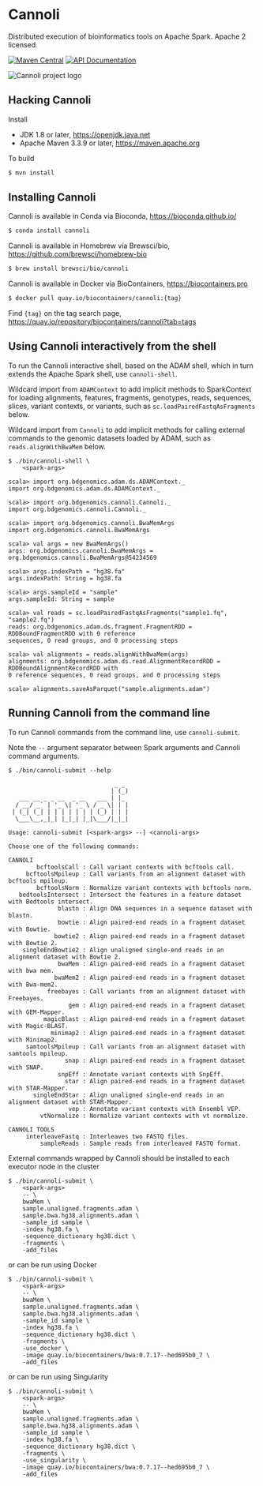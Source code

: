 # Cannoli
Distributed execution of bioinformatics tools on Apache Spark. Apache 2 licensed.

[![Maven Central](https://img.shields.io/maven-central/v/org.bdgenomics.cannoli/cannoli-parent-spark3_2.12.svg?maxAge=600)](http://search.maven.org/#search%7Cga%7C1%7Corg.bdgenomics.cannoli)
[![API Documentation](http://javadoc.io/badge/org.bdgenomics.cannoli/cannoli-cli-spark3_2.12.svg?color=brightgreen&label=scaladoc)](http://javadoc.io/doc/org.bdgenomics.cannoli/cannoli-core-spark3_2.12)

![Cannoli project logo](https://github.com/heuermh/cannoli/raw/master/images/cannoli-shells.jpg)


## Hacking Cannoli

Install

 * JDK 1.8 or later, https://openjdk.java.net
 * Apache Maven 3.3.9 or later, https://maven.apache.org

To build

```bash
$ mvn install
```

## Installing Cannoli

Cannoli is available in Conda via Bioconda, https://bioconda.github.io/

```bash
$ conda install cannoli
```

Cannoli is available in Homebrew via Brewsci/bio, https://github.com/brewsci/homebrew-bio

```bash
$ brew install brewsci/bio/cannoli
```

Cannoli is available in Docker via BioContainers, https://biocontainers.pro

```bash
$ docker pull quay.io/biocontainers/cannoli:{tag}
```

Find `{tag}` on the tag search page, https://quay.io/repository/biocontainers/cannoli?tab=tags


## Using Cannoli interactively from the shell

To run the Cannoli interactive shell, based on the ADAM shell, which in turn extends the
Apache Spark shell, use `cannoli-shell`.

Wildcard import from `ADAMContext` to add implicit methods to SparkContext for loading
alignments, features, fragments, genotypes, reads, sequences, slices, variant contexts,
or variants, such as `sc.loadPairedFastqAsFragments` below.

Wildcard import from `Cannoli` to add implicit methods for calling external commands to the
genomic datasets loaded by ADAM, such as `reads.alignWithBwaMem` below.

```
$ ./bin/cannoli-shell \
    <spark-args>

scala> import org.bdgenomics.adam.ds.ADAMContext._
import org.bdgenomics.adam.ds.ADAMContext._

scala> import org.bdgenomics.cannoli.Cannoli._
import org.bdgenomics.cannoli.Cannoli._

scala> import org.bdgenomics.cannoli.BwaMemArgs
import org.bdgenomics.cannoli.BwaMemArgs

scala> val args = new BwaMemArgs()
args: org.bdgenomics.cannoli.BwaMemArgs = org.bdgenomics.cannoli.BwaMemArgs@54234569

scala> args.indexPath = "hg38.fa"
args.indexPath: String = hg38.fa

scala> args.sampleId = "sample"
args.sampleId: String = sample

scala> val reads = sc.loadPairedFastqAsFragments("sample1.fq", "sample2.fq")
reads: org.bdgenomics.adam.ds.fragment.FragmentRDD = RDDBoundFragmentRDD with 0 reference
sequences, 0 read groups, and 0 processing steps

scala> val alignments = reads.alignWithBwaMem(args)
alignments: org.bdgenomics.adam.ds.read.AlignmentRecordRDD = RDDBoundAlignmentRecordRDD with
0 reference sequences, 0 read groups, and 0 processing steps

scala> alignments.saveAsParquet("sample.alignments.adam")
```


## Running Cannoli from the command line

To run Cannoli commands from the command line, use `cannoli-submit`.

Note the ```--``` argument separator between Spark arguments and Cannoli command arguments.

```
$ ./bin/cannoli-submit --help

                              _ _ 
                             | (_)
   ___ __ _ _ __  _ __   ___ | |_ 
  / __/ _` | '_ \| '_ \ / _ \| | |
 | (_| (_| | | | | | | | (_) | | |
  \___\__,_|_| |_|_| |_|\___/|_|_|

Usage: cannoli-submit [<spark-args> --] <cannoli-args>

Choose one of the following commands:

CANNOLI
        bcftoolsCall : Call variant contexts with bcftools call.
     bcftoolsMpileup : Call variants from an alignment dataset with bcftools mpileup.
        bcftoolsNorm : Normalize variant contexts with bcftools norm.
   bedtoolsIntersect : Intersect the features in a feature dataset with Bedtools intersect.
              blastn : Align DNA sequences in a sequence dataset with blastn.
              bowtie : Align paired-end reads in a fragment dataset with Bowtie.
             bowtie2 : Align paired-end reads in a fragment dataset with Bowtie 2.
    singleEndBowtie2 : Align unaligned single-end reads in an alignment dataset with Bowtie 2.
              bwaMem : Align paired-end reads in a fragment dataset with bwa mem.
             bwaMem2 : Align paired-end reads in a fragment dataset with Bwa-mem2.
           freebayes : Call variants from an alignment dataset with Freebayes.
                 gem : Align paired-end reads in a fragment dataset with GEM-Mapper.
          magicBlast : Align paired-end reads in a fragment dataset with Magic-BLAST.
            minimap2 : Align paired-end reads in a fragment dataset with Minimap2.
     samtoolsMpileup : Call variants from an alignment dataset with samtools mpileup.
                snap : Align paired-end reads in a fragment dataset with SNAP.
              snpEff : Annotate variant contexts with SnpEff.
                star : Align paired-end reads in a fragment dataset with STAR-Mapper.
       singleEndStar : Align unaligned single-end reads in an alignment dataset with STAR-Mapper.
                 vep : Annotate variant contexts with Ensembl VEP.
         vtNormalize : Normalize variant contexts with vt normalize.

CANNOLI TOOLS
     interleaveFastq : Interleaves two FASTQ files.
         sampleReads : Sample reads from interleaved FASTQ format.
```


External commands wrapped by Cannoli should be installed to each executor node in the cluster

```
$ ./bin/cannoli-submit \
    <spark-args>
    -- \
    bwaMem \
    sample.unaligned.fragments.adam \
    sample.bwa.hg38.alignments.adam \
    -sample_id sample \
    -index hg38.fa \
    -sequence_dictionary hg38.dict \
    -fragments \
    -add_files
```

or can be run using Docker

```
$ ./bin/cannoli-submit \
    <spark-args>
    -- \
    bwaMem \
    sample.unaligned.fragments.adam \
    sample.bwa.hg38.alignments.adam \
    -sample_id sample \
    -index hg38.fa \
    -sequence_dictionary hg38.dict \
    -fragments \
    -use_docker \
    -image quay.io/biocontainers/bwa:0.7.17--hed695b0_7 \
    -add_files
```

or can be run using Singularity

```
$ ./bin/cannoli-submit \
    <spark-args>
    -- \
    bwaMem \
    sample.unaligned.fragments.adam \
    sample.bwa.hg38.alignments.adam \
    -sample_id sample \
    -index hg38.fa \
    -sequence_dictionary hg38.dict \
    -fragments \
    -use_singularity \
    -image quay.io/biocontainers/bwa:0.7.17--hed695b0_7 \
    -add_files
```
